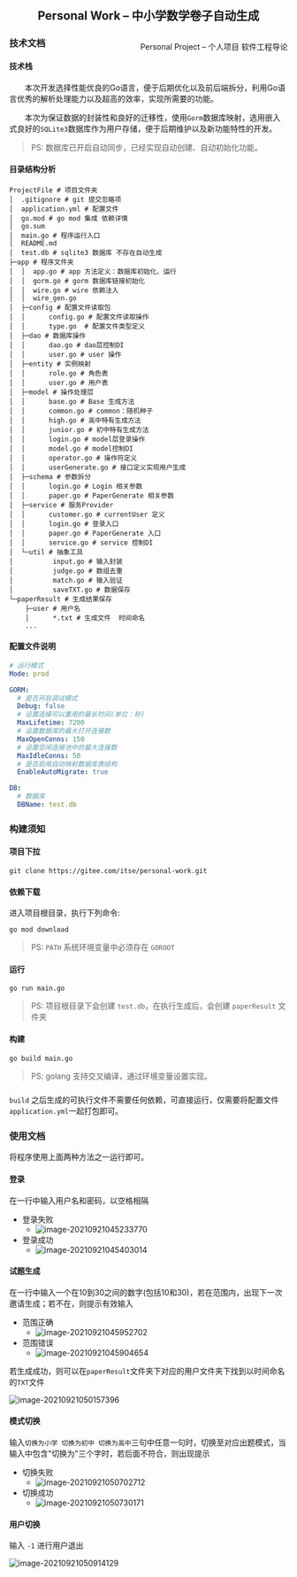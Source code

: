 ## <center> Personal Work – 中小学数学卷子自动生成  </center>

<p style="float:right;" >Personal Project – 个人项目  软件工程导论 </p>

### 技术文档

#### 技术栈

&ensp;&ensp;&ensp;&ensp;本次开发选择性能优良的Go语言，便于后期优化以及前后端拆分，利用Go语言优秀的解析处理能力以及超高的效率，实现所需要的功能。

&ensp;&ensp;&ensp;&ensp;本次为保证数据的封装性和良好的迁移性，使用`Gorm`数据库映射，选用嵌入式良好的`SQLite3`数据库作为用户存储，便于后期维护以及新功能特性的开发。

> PS: 数据库已开启自动同步，已经实现自动创建、自动初始化功能。

#### 目录结构分析

``` shell
ProjectFile # 项目文件夹
│  .gitignore # git 提交忽略项
│  application.yml # 配置文件
│  go.mod # go mod 集成 依赖详情
│  go.sum
│  main.go # 程序运行入口
│  README.md
│  test.db # sqlite3 数据库 不存在自动生成  
├─app # 程序文件夹
│  │  app.go # app 方法定义：数据库初始化、运行
│  │  gorm.go # gorm 数据库链接初始化
│  │  wire.go # wire 依赖注入
│  │  wire_gen.go
│  ├─config # 配置文件读取包
│  │      config.go # 配置文件读取操作
│  │      type.go  # 配置文件类型定义
│  ├─dao # 数据库操作
│  │      dao.go # dao层控制DI
│  │      user.go # user 操作    
│  ├─entity # 实例映射
│  │      role.go # 角色表
│  │      user.go # 用户表
│  ├─model # 操作处理层
│  │      base.go # Base 生成方法
│  │      common.go # common：随机种子
│  │      high.go # 高中特有生成方法
│  │      junior.go # 初中特有生成方法
│  │      login.go # model层登录操作
│  │      model.go # model控制DI
│  │      operator.go # 操作符定义
│  │      userGenerate.go # 接口定义实现用户生成   
│  ├─schema # 参数拆分
│  │      login.go # Login 相关参数
│  │      paper.go # PaperGenerate 相关参数
│  ├─service # 服务Provider
│  │      customer.go # currentUser 定义
│  │      login.go # 登录入口
│  │      paper.go # PaperGenerate 入口
│  │      service.go # service 控制DI
│  └─util # 抽象工具
│          input.go # 输入封装
│          judge.go # 数组去重
│          match.go # 输入验证
│          saveTXT.go # 数据保存
└─paperResult # 生成结果保存
    ├─user # 用户名
    │      *.txt # 生成文件  时间命名
    ...
```

#### 配置文件说明

``` yaml
# 运行模式
Mode: prod

GORM:
  # 是否开启调试模式
  Debug: false
  # 设置连接可以重用的最长时间(单位：秒)
  MaxLifetime: 7200
  # 设置数据库的最大打开连接数
  MaxOpenConns: 150
  # 设置空闲连接池中的最大连接数
  MaxIdleConns: 50
  # 是否启用自动映射数据库表结构
  EnableAutoMigrate: true

DB:
  # 数据库
  DBName: test.db
```

### 构建须知

#### 项目下拉

``` shell
git clone https://gitee.com/itse/personal-work.git
```

#### 依赖下载

进入项目根目录，执行下列命令:

```shell
go mod download
```

> PS: `PATH` 系统环境变量中必须存在 `GOROOT`

#### 运行

```shell
go run main.go
```

> PS: 项目根目录下会创建 `test.db`，在执行生成后，会创建 `paperResult` 文件夹

#### 构建

```shell
go build main.go
```

> PS: golang 支持交叉编译，通过环境变量设置实现。

#####

`build` 之后生成的可执行文件不需要任何依赖，可直接运行，仅需要将配置文件`application.yml`一起打包即可。

### 使用文档

将程序使用上面两种方法之一运行即可。

#### 登录

在一行中输入用户名和密码，以空格相隔

* 登录失败
    * ![image-20210921045233770](https://gitee.com/Monkeyman520/MonkeyImgURL/raw/master/img/202109210452356.png)
* 登录成功
    * ![image-20210921045403014](https://gitee.com/Monkeyman520/MonkeyImgURL/raw/master/img/202109210454121.png)

#### 试题生成

在一行中输入一个在10到30之间的数字(包括10和30)，若在范围内，出现下一次邀请生成；若不在，则提示有效输入

* 范围正确
    * ![image-20210921045952702](https://gitee.com/Monkeyman520/MonkeyImgURL/raw/master/img/202109210459863.png)
* 范围错误
    * ![image-20210921045904654](https://gitee.com/Monkeyman520/MonkeyImgURL/raw/master/img/202109210459905.png)

若生成成功，则可以在`paperResult`文件夹下对应的用户文件夹下找到以时间命名的`TXT`文件

![image-20210921050157396](https://gitee.com/Monkeyman520/MonkeyImgURL/raw/master/img/202109210501457.png)

#### 模式切换

输入`切换为小学 切换为初中 切换为高中`三句中任意一句时，切换至对应出题模式，当输入中包含"切换为"三个字时，若后面不符合，则出现提示

* 切换失败
    * ![image-20210921050702712](https://gitee.com/Monkeyman520/MonkeyImgURL/raw/master/img/202109210507848.png)
* 切换成功
    * ![image-20210921050730171](https://gitee.com/Monkeyman520/MonkeyImgURL/raw/master/img/202109210507405.png)

#### 用户切换

输入 `-1` 进行用户退出

![image-20210921050914129](https://gitee.com/Monkeyman520/MonkeyImgURL/raw/master/img/202109210509198.png)
